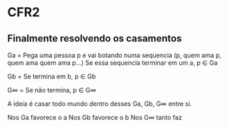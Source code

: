 # CFR2

## Finalmente resolvendo os casamentos

Ga = Pega uma pessoa p e vai botando numa sequencia (p, quem ama p, quem ama quem ama p...) Se essa sequencia terminar em um a, p ∈ Ga

Gb = Se termina em b, p ∈ Gb

G∞ = Se não termina, p ∈ G∞

A ideia é casar todo mundo dentro desses Ga, Gb, G∞ entre si. 

Nos Ga favorece o a
Nos Gb favorece o b
Nos G∞ tanto faz
